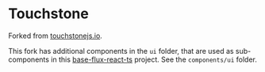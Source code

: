 Touchstone
==========

Forked from [touchstonejs.io](http://www.touchstonejs.io).

This fork has additional components in the `ui` folder, that are used as sub-components in this [base-flux-react-ts](https://github.com/wmyers/base-flux-react-ts) project. See the `components/ui` folder.

